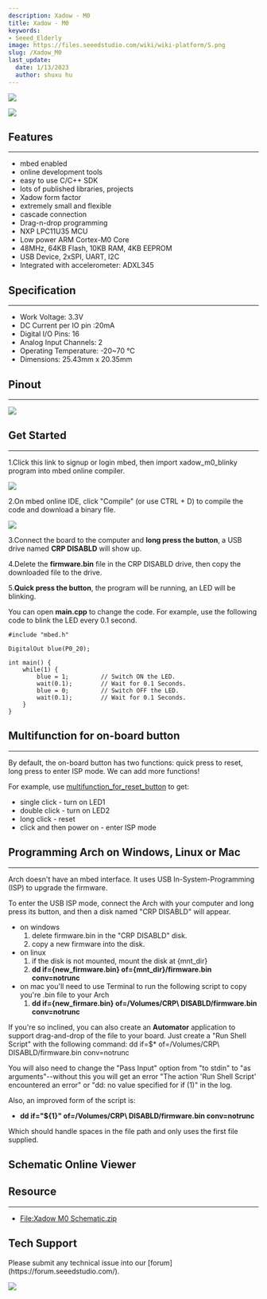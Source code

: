 ```yaml
---
description: Xadow - M0
title: Xadow - M0
keywords:
- Seeed_Elderly
image: https://files.seeedstudio.com/wiki/wiki-platform/S.png
slug: /Xadow_M0
last_update:
  date: 1/13/2023
  author: shuxu hu
---
```

![](https://files.seeedstudio.com/wiki/Xadow_M0/img/Xadowm0.jpg)

<!-- Xadow - M0 is an mbed enabled development board with [Xadow]() form factor. [Xadow]() is a series of flexible electronic modules including sensors, displays and etc. Several Xadow modules can be cascaded to create interactive objects. -->

[![](https://files.seeedstudio.com/wiki/Seeed-WiKi/docs/images/300px-Get_One_Now_Banner-ragular.png)](https://www.seeedstudio.com/Xadow-M0-mbed-enabled-ARM-Cortex-M0-board-for-Rapid-Prototyping-p-1880.html)

## Features
---
- mbed enabled
 - online development tools
 - easy to use C/C++ SDK
 - lots of published libraries, projects
- Xadow form factor
 - extremely small and flexible
 - cascade connection
- Drag-n-drop programming
- NXP LPC11U35 MCU
 - Low power ARM Cortex-M0 Core
 - 48MHz, 64KB Flash, 10KB RAM, 4KB EEPROM
 - USB Device, 2xSPI, UART, I2C
- Integrated with accelerometer: ADXL345

## Specification
---
- Work Voltage: 3.3V
- DC Current per IO pin :20mA
- Digital I/O Pins: 16
- Analog Input Channels: 2
- Operating Temperature: -20~70 ℃
- Dimensions: 25.43mm x 20.35mm


## Pinout
---
![](https://files.seeedstudio.com/wiki/Xadow_M0/img/Xadow_M0_Pinout.png)

## Get Started
---
1.Click this link to signup or login mbed, then import xadow_m0_blinky program into mbed online compiler.

![](https://files.seeedstudio.com/wiki/Xadow_M0/img/Import_xadow_m0_blinky.png)

2.On mbed online IDE, click "Compile" (or use CTRL + D) to compile the code and download a binary file.

![](https://files.seeedstudio.com/wiki/Xadow_M0/img/Compile_mbed_program.png)

3.Connect the board to the computer and **long press the button**, a USB drive named **CRP DISABLD** will show up.

4.Delete the **firmware.bin** file in the CRP DISABLD drive, then copy the downloaded file to the drive.

5.**Quick press the button**, the program will be running, an LED will be blinking.

You can open **main.cpp** to change the code. For example, use the following code to blink the LED every 0.1 second.
```
#include "mbed.h"

DigitalOut blue(P0_20);

int main() {
    while(1) {
        blue = 1;         // Switch ON the LED.
        wait(0.1);        // Wait for 0.1 Seconds.
        blue = 0;         // Switch OFF the LED.
        wait(0.1);        // Wait for 0.1 Seconds.
    }
}
```

## Multifunction for on-board button
---
By default, the on-board button has two functions: quick press to reset, long press to enter ISP mode. We can add more functions!

For example, use [multifunction_for_reset_button](https://developer.mbed.org/users/yihui/code/multifunction_for_reset_button/) to get:
- single click - turn on LED1
- double click - turn on LED2
- long click - reset
- click and then power on - enter ISP mode

## Programming Arch on Windows, Linux or Mac
---
Arch doesn't have an mbed interface. It uses USB In-System-Programming (ISP) to upgrade the firmware.

To enter the USB ISP mode, connect the Arch with your computer and long press its button, and then a disk named "CRP DISABLD" will appear.
- on windows
  1. delete firmware.bin in the "CRP DISABLD" disk.
  2. copy a new firmware into the disk.
- on linux
  1. if the disk is not mounted, mount the disk at {mnt_dir}
  2. **dd if={new_firmware.bin} of={mnt_dir}/firmware.bin conv=notrunc**
- on mac you'll need to use Terminal to run the following script to copy you're .bin file to your Arch
  1. **dd if={new_firmare.bin} of=/Volumes/CRP\ DISABLD/firmware.bin conv=notrunc**

If you're so inclined, you can also create an **Automator** application to support drag-and-drop of the file to your board. Just create a "Run Shell Script" with the following command:
dd if=$* of=/Volumes/CRP\ DISABLD/firmware.bin conv=notrunc

You will also need to change the "Pass Input" option from "to stdin" to "as arguments"--without this you will get an error "The action 'Run Shell Script' encountered an error" or "dd: no value specified for if (1)" in the log.

Also, an improved form of the script is:
- **dd if="${1}" of=/Volumes/CRP\ DISABLD/firmware.bin conv=notrunc**

Which should handle spaces in the file path and only uses the first file supplied.


## Schematic Online Viewer

<div className="altium-ecad-viewer" data-project-src="https://files.seeedstudio.com/wiki/Xadow_M0/res/Xadow_M0_Schematic.zip" style={{borderRadius: '0px 0px 4px 4px', height: 500, borderStyle: 'solid', borderWidth: 1, borderColor: 'rgb(241, 241, 241)', overflow: 'hidden', maxWidth: 1280, maxHeight: 700, boxSizing: 'border-box'}}>
</div>



## Resource
---
- [File:Xadow M0 Schematic.zip](https://files.seeedstudio.com/wiki/Xadow_M0/res/Xadow_M0_Schematic.zip)

## Tech Support
<div>
  Please submit any technical issue into our [forum](https://forum.seeedstudio.com/). <br /><p style={{textAlign: 'center'}}><a href="https://www.seeedstudio.com/act-4.html?utm_source=wiki&utm_medium=wikibanner&utm_campaign=newproducts" target="_blank"><img src="https://files.seeedstudio.com/wiki/Wiki_Banner/new_product.jpg" /></a></p>
</div>
